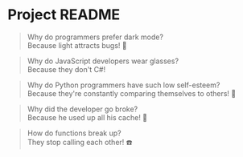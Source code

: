 # Project README

> Why do programmers prefer dark mode?<br>
> Because light attracts bugs! 🐛

> Why do JavaScript developers wear glasses?<br>
> Because they don't C#!

> Why do Python programmers have such low self-esteem?<br>
> Because they're constantly comparing themselves to others! 🐍

> Why did the developer go broke?<br>
> Because he used up all his cache! 💸

> How do functions break up?<br>
> They stop calling each other! ☎️

<!-- 
  🚨 Warning: You are now reading the README of a project so fresh, even the code is still googling "how to write Hello World."
  If you were looking for documentation, you might want to sit down—and maybe write some yourself.
  Don't worry, your code is safe... for now. 
-->

<!-- Add project description, setup instructions, and usage information here. -->
